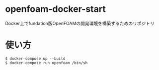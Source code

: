 # openfoam-docker-start
Docker上でfundation版OpenFOAMの開発環境を構築するためのリポジトリ

# 使い方
``` terminal
$ docker-compose up --build
$ docker-compose run openfoam /bin/sh
```
